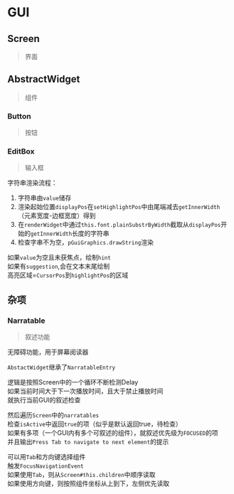 ---
---

# GUI

## Screen

>界面

## AbstractWidget

>组件

### Button

>按钮

### EditBox

>输入框

字符串渲染流程：

1. 字符串由`value`储存
2. 渲染起始位置`displayPos`在`setHighlightPos`中由尾端减去`getInnerWidth`（元素宽度-边框宽度）得到
3. 在`renderWidget`中通过`this.font.plainSubstrByWidth`截取从`displayPos`开始的`getInnerWidth`长度的字符串
4. 检查字串不为空，`pGuiGraphics.drawString`渲染

如果`value`为空且未获焦点，绘制`hint`  
如果有`suggestion`,会在文本末尾绘制  
高亮区域=`CursorPos`到`highlightPos`的区域

## 杂项

### Narratable

>叙述功能

无障碍功能，用于屏幕阅读器

`AbstactWidget`继承了`NarratableEntry`

逻辑是按照Screen中的一个循环不断检测Delay  
如果当前时间大于下一次播放时间，且大于禁止播放时间  
就执行当前GUI的叙述检查

然后遍历`Screen`中的`narratables`  
检查`isActive`中返回`true`的项（似乎是默认返回true，待检查）  
如果有多项（一个GUI内有多个可叙述的组件），就叙述优先级为`FOCUSED`的项  
并且输出`Press Tab to navigate to next element`的提示

可以用`Tab`和方向键选择组件  
触发`FocusNavigationEvent`  
如果使用`Tab`，则从`Screen#this.children`中顺序读取  
如果使用方向键，则按照组件坐标从上到下，左侧优先读取
